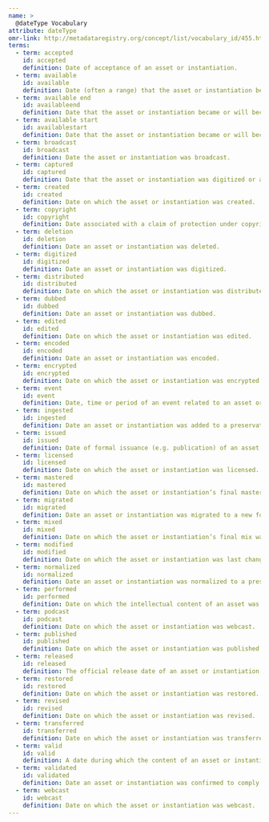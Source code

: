 ```yaml
---
name: >
  @dateType Vocabulary
attribute: dateType
omr-link: http://metadataregistry.org/concept/list/vocabulary_id/455.html
terms:
  - term: accepted
    id: accepted
    definition: Date of acceptance of an asset or instantiation.
  - term: available
    id: available
    definition: Date (often a range) that the asset or instantiation became or will become available.
  - term: available end
    id: availableend
    definition: Date that the asset or instantiation became or will become unavailable.
  - term: available start
    id: availablestart
    definition: Date that the asset or instantiation became or will become available.
  - term: broadcast
    id: broadcast
    definition: Date the asset or instantiation was broadcast.
  - term: captured
    id: captured
    definition: Date that the asset or instantiation was digitized or a subsequent snapshot was taken.
  - term: created
    id: created
    definition: Date on which the asset or instantiation was created.
  - term: copyright
    id: copyright
    definition: Date associated with a claim of protection under copyright or a similar regime for the asset or instantiation.
  - term: deletion
    id: deletion
    definition: Date an asset or instantiation was deleted.
  - term: digitized
    id: digitized
    definition: Date an asset or instantiation was digitized.
  - term: distributed
    id: distributed
    definition: Date on which the asset or instantiation was distributed or released.
  - term: dubbed
    id: dubbed
    definition: Date an asset or instantiation was dubbed.
  - term: edited
    id: edited
    definition: Date on which the asset or instantiation was edited.
  - term: encoded
    id: encoded
    definition: Date an asset or instantiation was encoded.
  - term: encrypted
    id: encrypted
    definition: Date on which the asset or instantiation was encrypted.
  - term: event
    id: event
    definition: Date, time or period of an event related to an asset or instantiation.
  - term: ingested
    id: ingested
    definition: Date an asset or instantiation was added to a preservation repository. This is a PREMIS event suggestion.
  - term: issued
    id: issued
    definition: Date of formal issuance (e.g. publication) of an asset or instantiation.
  - term: licensed
    id: licensed
    definition: Date on which the asset or instantiation was licensed.
  - term: mastered
    id: mastered
    definition: Date on which the asset or instantiation’s final master was created.
  - term: migrated
    id: migrated
    definition: Date an asset or instantiation was migrated to a new format. This is a PREMIS event suggestion.
  - term: mixed
    id: mixed
    definition: Date on which the asset or instantiation’s final mix was created.
  - term: modified
    id: modified
    definition: Date on which the asset or instantiation was last changed.
  - term: normalized
    id: normalized
    definition: Date an asset or instantiation was normalized to a preservation standard. This is a PREMIS event suggestion.
  - term: performed
    id: performed
    definition: Date on which the intellectual content of an asset was performed live.
  - term: podcast
    id: podcast
    definition: Date on which the asset or instantiation was webcast.
  - term: published
    id: published
    definition: Date on which the asset or instantiation was published.
  - term: released
    id: released
    definition: The official release date of an asset or instantiation.
  - term: restored
    id: restored
    definition: Date on which the asset or instantiation was restored.
  - term: revised
    id: revised
    definition: Date on which the asset or instantiation was revised.
  - term: transferred
    id: transferred
    definition: Date on which the asset or instantiation was transferred from one location to another.
  - term: valid
    id: valid
    definition: A date during which the content of an asset or instantiation is valid.
  - term: validated
    id: validated
    definition: Date an asset or instantiation was confirmed to comply with documented information about the instantiation. This is a PREMIS event suggestion.
  - term: webcast
    id: webcast
    definition: Date on which the asset or instantiation was webcast.
---
```

